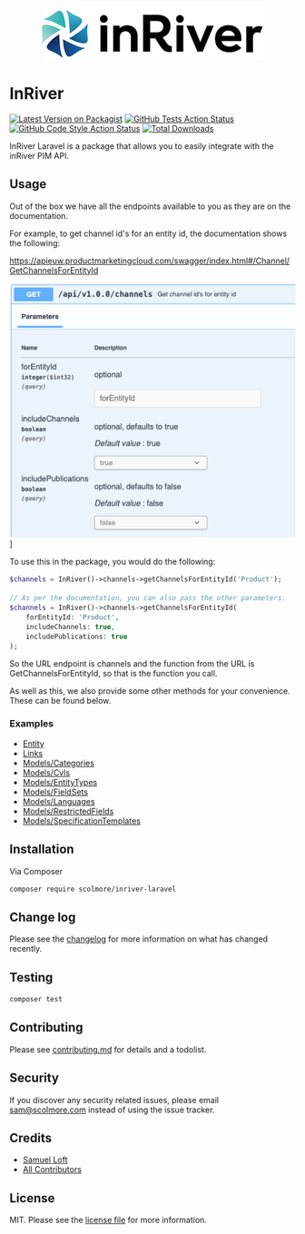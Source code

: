 <p align="center">
  <img src="assets/inriver.png" />
</p>

# InRiver

[![Latest Version on Packagist][ico-version]][link-packagist]
[![GitHub Tests Action Status][ico-tests]][link-tests]
[![GitHub Code Style Action Status][ico-style]][link-style]
[![Total Downloads][ico-downloads]][link-downloads]

InRiver Laravel is a package that allows you to easily integrate with the inRiver PIM API.

## Usage

Out of the box we have all the endpoints available to you as they are on the documentation.

For example, to get channel id's for an entity id, the documentation shows the following:

https://apieuw.productmarketingcloud.com/swagger/index.html#/Channel/GetChannelsForEntityId

![Channel API](assets/channel-api.png)]

To use this in the package, you would do the following:
```php
$channels = InRiver()->channels->getChannelsForEntityId('Product');

// As per the documentation, you can also pass the other parameters.
$channels = InRiver()->channels->getChannelsForEntityId(
    forEntityId: 'Product', 
    includeChannels: true,
    includePublications: true
);
```
So the URL endpoint is channels and the function from the URL is GetChannelsForEntityId, so that is the function you call.

As well as this, we also provide some other methods for your convenience. These can be found below.

### Examples
- [Entity](examples/entities/entity.md)
- [Links](examples/links/link.md)
- [Models/Categories](examples/model/Category.md)
- [Models/Cvls](examples/model/Cvls.md)
- [Models/EntityTypes](examples/model/EntityTypes.md)
- [Models/FieldSets](examples/model/FieldSets.md)
- [Models/Languages](examples/model/Languages.md)
- [Models/RestrictedFields](examples/model/RestrictedFields.md)
- [Models/SpecificationTemplates](examples/model/SpecificationTemplates.md)

## Installation

Via Composer

```bash
composer require scolmore/inriver-laravel
```

## Change log

Please see the [changelog](changelog.md) for more information on what has changed recently.

## Testing

```bash
composer test
```

## Contributing

Please see [contributing.md](contributing.md) for details and a todolist.

## Security

If you discover any security related issues, please email sam@scolmore.com instead of using the issue tracker.

## Credits

- [Samuel Loft][link-author]
- [All Contributors][link-contributors]

## License

MIT. Please see the [license file](license.md) for more information.

[ico-version]: https://img.shields.io/packagist/v/scolmore/inriver-laravel.svg?style=flat-square
[ico-downloads]: https://img.shields.io/packagist/dt/scolmore/inriver-laravel.svg?style=flat-square
[ico-tests]: https://img.shields.io/github/actions/workflow/status/scolmore/inriver-laravel/run-tests.yml?label=tests&style=flat-square
[ico-style]: https://img.shields.io/github/actions/workflow/status/scolmore/inriver-laravel/code-style.yml?label=code%20style&style=flat-square

[link-packagist]: https://packagist.org/packages/scolmore/inriver-laravel
[link-downloads]: https://packagist.org/packages/scolmore/inriver-laravel
[link-style]: https://github.com/scolmore/inriver-laravel/actions?query=workflow&%22Check+&+fix+styling%22+branch=master
[link-tests]: https://github.com/scolmore/inriver-laravel/actions?query=workflow&%22tests%22+branch=master
[link-author]: https://github.com/samloft
[link-contributors]: ../../contributors
